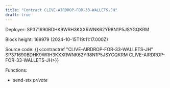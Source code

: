 ```yaml
---
title: "Contract CLIVE-AIRDROP-FOR-33-WALLETS-JH"
draft: true
---
```

Deployer: SP371690BDHK9WRH3KXXRWNK62YR8N1P5JSYGQKRM


 



Block height: 169979 (2024-10-15T19:11:17.000Z)

Source code: {{<contractref "CLIVE-AIRDROP-FOR-33-WALLETS-JH" SP371690BDHK9WRH3KXXRWNK62YR8N1P5JSYGQKRM CLIVE-AIRDROP-FOR-33-WALLETS-JH>}}

Functions:

* send-stx _private_
